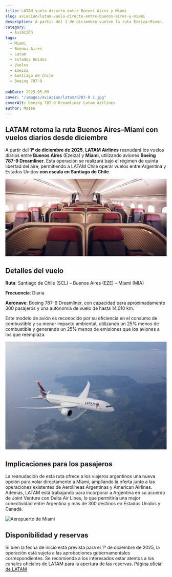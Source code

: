 ```yaml
---
title: LATAM vuela directo entre Buenos Aires y Miami
slug: aviacion/latam-vuelo-directo-entre-buenos-aires-y-miami
description: A partir del 1 de diciembre vuelve la ruta Ezeiza-Miami.
category:
  - Aviación
tags:
  - Miami
  - Buenos Aires
  - Latam
  - Estados Unidos
  - Vuelos
  - Ezeiza
  - Santiago de Chile
  - Boeing 787-9

pubDate: 2025-05-09
cover: "/images/aviacion/latam/b787-9 2.jpg"
coverAlt: Boeing 787-9 Dreamliner Latam Airlines
author: Mateo 
---
```


## LATAM retoma la ruta Buenos Aires–Miami con vuelos diarios desde diciembre
A partir del **1º de diciembre de 2025**, **LATAM Airlines** reanudará los vuelos diarios entre **Buenos Aires** (Ezeiza) y **Miami**, utilizando aviones **Boeing 787-9 Dreamliner**. Esta operación se realizará bajo el régimen de quinta libertad del aire, permitiendo a LATAM Chile operar vuelos entre Argentina y Estados Unidos **con escala en Santiago de Chile**. 

<img src="/public/images/aviacion/latam/b787-9 3.jpg" alt="Interior del avion boeing 787-9 Dreamliner">

## Detalles del vuelo
**Ruta**: Santiago de Chile (SCL) – Buenos Aires (EZE) – Miami (MIA)

**Frecuencia**: Diaria

**Aeronave**: Boeing 787-9 Dreamliner, con capacidad para aproximadamente 300 pasajeros y una autonomía de vuelo de hasta 14.010 km. 

Este modelo de avión es reconocido por su eficiencia en el consumo de combustible y su menor impacto ambiental, utilizando un 25% menos de combustible y generando un 25% menos de emisiones que los aviones a los que reemplaza. 

<img src="/public/images/aviacion/latam/b787-9.jpg" alt="Boeing 787-9 Dreamliner Latam Airlines">


## Implicaciones para los pasajeros
La reanudación de esta ruta ofrece a los viajeros argentinos una nueva opción para volar directamente a Miami, ampliando la oferta junto a las operaciones existentes de Aerolíneas Argentinas y American Airlines. Además, LATAM está trabajando para incorporar a Argentina en su acuerdo de Joint Venture con Delta Air Lines, lo que permitiría una mejor conectividad entre Argentina y más de 300 destinos en Estados Unidos y Canadá. 

<img src="/public/images/aviacion/latam/miami-airport.avif" alt="Aeropuerto de Miami">


## Disponibilidad y reservas
Si bien la fecha de inicio está prevista para el 1º de diciembre de 2025, la operación está sujeta a las aprobaciones gubernamentales correspondientes. Se recomienda a los interesados estar atentos a los canales oficiales de LATAM para la apertura de las reservas.
[Página oficial de LATAM](https://www.latamairlines.com/ar/es)